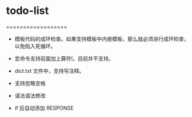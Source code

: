 # todo-list
==================

- 模板代码的成环检查。如果支持模板中内嵌模板，那么就必须进行成环检查，以免陷入死循环。

- 宏命令支持前面加上算符!。目前并不支持。

- dict.txt 文件中，支持写注释。

- 支持忽略空格

- 语法语法修改

- if 后自动添加 RESPONSE
